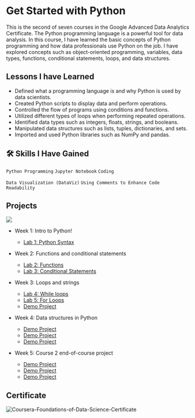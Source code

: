 
# Get Started with Python

This is the second of seven courses in the Google Advanced Data Analytics Certificate. The Python programming language is a powerful tool for data analysis. In this course, I have learned the basic concepts of Python programming and how data professionals use Python on the job. I have explored concepts such as object-oriented programming, variables, data types, functions, conditional statements, loops, and data structures.


## Lessons I have Learned

- Defined what a programming language is and why Python is used by data scientists.
- Created Python scripts to display data and perform operations.
- Controlled the flow of programs using conditions and functions.
- Utilized different types of loops when performing repeated operations.
- Identified data types such as integers, floats, strings, and booleans.
- Manipulated data structures such as lists, tuples, dictionaries, and sets.
- Imported and used Python libraries such as NumPy and pandas.

## 🛠 Skills I Have Gained


`Python Programming` `Jupyter Notebook` `Coding`

 `Data Visualization (DataViz)` `Using Comments to Enhance Code Readability`



## Projects
![](https://lh3.googleusercontent.com/drive-viewer/AITFw-yhjJA93ZVIJtFKBJrMxF6XPP_7NnRWyGTP9HAXBX6q9SmEVquVAMuhsqwUMemcnNi1t8aMWuhd-4iLdqkiAOKZQKDBUw=s1600)
- Week 1: Intro to Python! 
    - [Lab 1: Python Syntax](https://github.com/tasbirul/Google-Advanced-Data-Analytics-Projects/blob/main/C2%20Get%20Started%20with%20Python/Week%201/Lab%201%20Python%20Syntax.ipynb)
 
- Week 2: Functions and conditional statements
    - [Lab 2: Functions](https://github.com/tasbirul/Google-Advanced-Data-Analytics-Projects/blob/main/C2%20Get%20Started%20with%20Python/Week%202/Lab%202%20Functions.ipynb)
    - [Lab 3: Conditional Statements](https://github.com/tasbirul/Google-Advanced-Data-Analytics-Projects/blob/main/C2%20Get%20Started%20with%20Python/Week%202/Lab%203%20Conditional_Statements.ipynb)
  
- Week 3: Loops and strings
    - [Lab 4: While loops](https://github.com/tasbirul/Google-Advanced-Data-Analytics-Projects/blob/main/C2%20Get%20Started%20with%20Python/Week%203/Lab%204%20While%20loops.ipynb)
    - [Lab 5: For Loops](https://github.com/tasbirul/Google-Advanced-Data-Analytics-Projects/blob/main/C2%20Get%20Started%20with%20Python/Week%203/Lab%205%20For%20Loops.ipynb)
    - [Demo Project](https://Demo.Project)
- Week 4: Data structures in Python
    - [Demo Project](https://Demo.Project)
    - [Demo Project](https://Demo.Project)
    - [Demo Project](https://Demo.Project)
- Week 5: Course 2 end-of-course project
    - [Demo Project](https://Demo.Project)
    - [Demo Project](https://Demo.Project)
    - [Demo Project](https://Demo.Project)



## Certificate

![Coursera-Foundations-of-Data-Science-Certificate](https://lh3.googleusercontent.com/drive-viewer/AITFw-wDmoCM7t-VV1WpM8PhnKmJmR9AeCUrzFlgEFBU-do43c4fgOtnZIDlh45kLV3KEJ9H5N5yMCLJlt3J72L81CKOWSTlQw=s1600)

